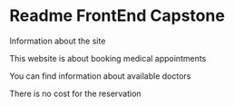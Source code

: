 # Readme FrontEnd Capstone

Information about the site

This website is about booking medical appointments

You can find information about available doctors

There is no cost for the reservation